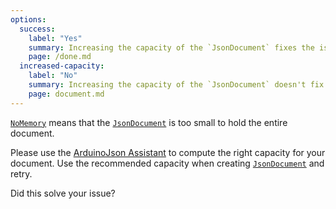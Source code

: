 ```yaml
---
options:
  success:
    label: "Yes"
    summary: Increasing the capacity of the `JsonDocument` fixes the issue
    page: /done.md
  increased-capacity:
    label: "No"
    summary: Increasing the capacity of the `JsonDocument` doesn't fix the issue
    page: document.md
--- 
```


[`NoMemory`](/v7/api/misc/deserializationerror/#nomemory) means that the [`JsonDocument`](/v7/api/jsondocument/) is too small to hold the entire document.

Please use the [ArduinoJson Assistant](/v7/assistant/) to compute the right capacity for your document.
Use the recommended capacity when creating [`JsonDocument`](/v7/api/jsondocument/) and retry.

Did this solve your issue?
